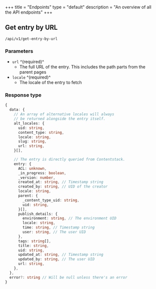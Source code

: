 +++
title = "Endpoints"
type = "default"
description = "An overview of all the API endpoints"
+++

## Get entry by URL

`/api/v1/get-entry-by-url`

### Parameters

- `url` ^(required)^
  - The full URL of the entry. This includes the path parts from the parent pages
- `locale` ^(required)^
  - The locale of the entry to fetch

### Response type

```typescript
{
  data: {
    // An array of alternative locales will always
    // be returned alongside the entry itself.
    alt_locales: {
      uid: string,
      content_type: string,
      locale: string,
      slug: string,
      url: string,
    }[],

    // The entry is directly queried from Contentstack.
    entry: {
      ACL: unknown,
      _in_progress: boolean,
      _version: number,
      created_at: string, // Timestamp string
      created_by: string, // UID of the creator
      locale: string,
      parent: {
        _content_type_uid: string,
        uid: string,
      }[],
      publish_details: {
        environment: string, // The environment UID
        locale: string,
        time: string, // Timestamp string
        user: string, // The user UID
      },
      tags: string[],
      title: string,
      uid: string,
      updated_at: string, // Timestamp string
      updated_by: string, // The user UID
      url: string,
    },
  },
  error?: string // Will be null unless there's an error
}
```
